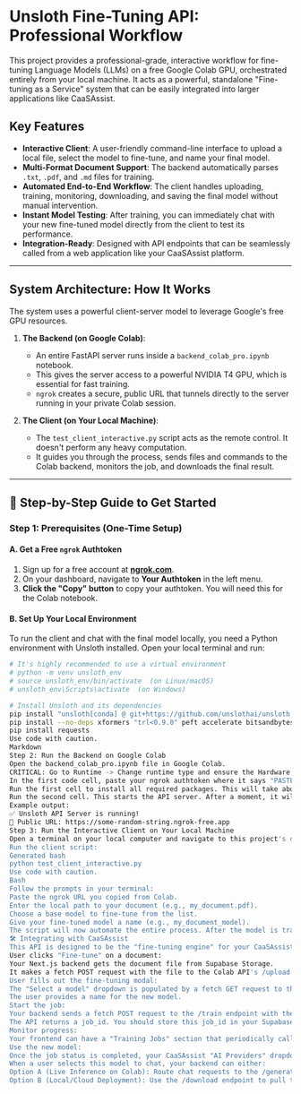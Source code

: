 # Unsloth Fine-Tuning API: Professional Workflow

This project provides a professional-grade, interactive workflow for fine-tuning Language Models (LLMs) on a free Google Colab GPU, orchestrated entirely from your local machine. It acts as a powerful, standalone "Fine-tuning as a Service" system that can be easily integrated into larger applications like CaaSAssist.



## Key Features

-   **Interactive Client**: A user-friendly command-line interface to upload a local file, select the model to fine-tune, and name your final model.
-   **Multi-Format Document Support**: The backend automatically parses `.txt`, `.pdf`, and `.md` files for training.
-   **Automated End-to-End Workflow**: The client handles uploading, training, monitoring, downloading, and saving the final model without manual intervention.
-   **Instant Model Testing**: After training, you can immediately chat with your new fine-tuned model directly from the client to test its performance.
-   **Integration-Ready**: Designed with API endpoints that can be seamlessly called from a web application like your CaaSAssist platform.

---

## System Architecture: How It Works

The system uses a powerful client-server model to leverage Google's free GPU resources.

1.  **The Backend (on Google Colab)**:
    -   An entire FastAPI server runs inside a `backend_colab_pro.ipynb` notebook.
    -   This gives the server access to a powerful NVIDIA T4 GPU, which is essential for fast training.
    -   `ngrok` creates a secure, public URL that tunnels directly to the server running in your private Colab session.

2.  **The Client (on Your Local Machine)**:
    -   The `test_client_interactive.py` script acts as the remote control. It doesn't perform any heavy computation.
    -   It guides you through the process, sends files and commands to the Colab backend, monitors the job, and downloads the final result.

---

## 🚀 Step-by-Step Guide to Get Started

### Step 1: Prerequisites (One-Time Setup)

#### A. Get a Free `ngrok` Authtoken
1.  Sign up for a free account at **[ngrok.com](https://ngrok.com)**.
2.  On your dashboard, navigate to **Your Authtoken** in the left menu.
3.  **Click the "Copy" button** to copy your authtoken. You will need this for the Colab notebook.

#### B. Set Up Your Local Environment
To run the client and chat with the final model locally, you need a Python environment with Unsloth installed. Open your local terminal and run:

```bash
# It's highly recommended to use a virtual environment
# python -m venv unsloth_env
# source unsloth_env/bin/activate  (on Linux/macOS)
# unsloth_env\Scripts\activate  (on Windows)

# Install Unsloth and its dependencies
pip install "unsloth[conda] @ git+https://github.com/unslothai/unsloth.git"
pip install --no-deps xformers "trl<0.9.0" peft accelerate bitsandbytes
pip install requests
Use code with caution.
Markdown
Step 2: Run the Backend on Google Colab
Open the backend_colab_pro.ipynb file in Google Colab.
CRITICAL: Go to Runtime -> Change runtime type and ensure the Hardware accelerator is set to GPU.
In the first code cell, paste your ngrok authtoken where it says "PASTE_YOUR_AUTHTOKEN_HERE".
Run the first cell to install all required packages. This will take about 3 minutes.
Run the second cell. This starts the API server. After a moment, it will print a public ngrok URL. Copy this URL.
Example output:
✅ Unsloth API Server is running!
🚀 Public URL: https://some-random-string.ngrok-free.app
Step 3: Run the Interactive Client on Your Local Machine
Open a terminal on your local computer and navigate to this project's directory.
Run the client script:
Generated bash
python test_client_interactive.py
Use code with caution.
Bash
Follow the prompts in your terminal:
Paste the ngrok URL you copied from Colab.
Enter the local path to your document (e.g., my_document.pdf).
Choose a base model to fine-tune from the list.
Give your fine-tuned model a name (e.g., my_document_model).
The script will now automate the entire process. After the model is trained and downloaded, you will be able to chat with it directly in the terminal!
🛠️ Integrating with CaaSAssist
This API is designed to be the "fine-tuning engine" for your CaaSAssist platform. Here's how you can call its endpoints from your Next.js application:
User clicks "Fine-tune" on a document:
Your Next.js backend gets the document file from Supabase Storage.
It makes a fetch POST request with the file to the Colab API's /upload endpoint.
User fills out the fine-tuning modal:
The "Select a model" dropdown is populated by a fetch GET request to the /models endpoint.
The user provides a name for the new model.
Start the job:
Your backend sends a fetch POST request to the /train endpoint with the model_name and dataset_file.
The API returns a job_id. You should store this job_id in your Supabase database, associated with the user and the custom model name.
Monitor progress:
Your frontend can have a "Training Jobs" section that periodically calls the /status/{job_id} endpoint to display a live progress bar.
Use the new model:
Once the job status is completed, your CaaSAssist "AI Providers" dropdown can be dynamically updated to include "Fine-tuned: <user's_model_name>".
When a user selects this model to chat, your backend can either:
Option A (Live Inference on Colab): Route chat requests to the /generate endpoint on the Colab server, sending the job_id. This is great for quick testing but relies on the Colab session being active.
Option B (Local/Cloud Deployment): Use the /download endpoint to pull the model from Colab and deploy it to a persistent service (like another local machine, a dedicated GPU server, or a cloud inference endpoint like Hugging Face Inference Endpoints or Replicate). This is the production-grade approach.